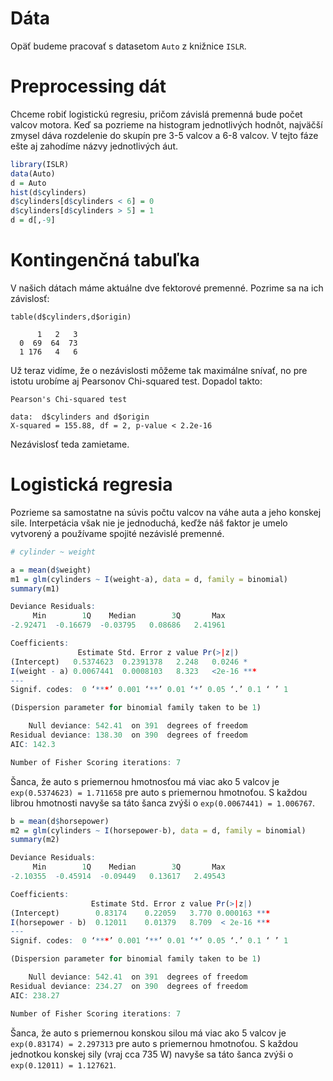 # Dáta

Opäť budeme pracovať s datasetom `Auto` z knižnice `ISLR`.

# Preprocessing dát

Chceme robiť logistickú regresiu, pričom závislá premenná bude počet valcov motora. Keď sa pozrieme na histogram jednotlivých hodnôt, najväčší zmysel dáva rozdelenie do skupín pre 3-5 valcov a 6-8 valcov. V tejto fáze ešte aj zahodíme názvy jednotlivých áut.

```R
library(ISLR)
data(Auto)
d = Auto
hist(d$cylinders)
d$cylinders[d$cylinders < 6] = 0
d$cylinders[d$cylinders > 5] = 1
d = d[,-9]
```

# Kontingenčná tabuľka

V našich dátach máme aktuálne dve fektorové premenné. Pozrime sa na ich závislosť:

```
table(d$cylinders,d$origin)
   
      1   2   3
  0  69  64  73
  1 176   4   6
```

Už teraz vidíme, že o nezávislosti môžeme tak maximálne snívať, no pre istotu urobíme aj Pearsonov Chi-squared test. Dopadol takto:

```
Pearson's Chi-squared test

data:  d$cylinders and d$origin
X-squared = 155.88, df = 2, p-value < 2.2e-16
```

Nezávislosť teda zamietame.

# Logistická regresia

Pozrieme sa samostatne na súvis počtu valcov na váhe auta a jeho konskej sile. Interpetácia však nie je jednoduchá, keďže náš faktor je umelo vytvorený a používame spojité nezávislé premenné.

```R
# cylinder ~ weight

a = mean(d$weight)
m1 = glm(cylinders ~ I(weight-a), data = d, family = binomial)
summary(m1)

Deviance Residuals: 
     Min        1Q    Median        3Q       Max  
-2.92471  -0.16679  -0.03795   0.08686   2.41961  

Coefficients:
               Estimate Std. Error z value Pr(>|z|)    
(Intercept)   0.5374623  0.2391378   2.248   0.0246 *  
I(weight - a) 0.0067441  0.0008103   8.323   <2e-16 ***
---
Signif. codes:  0 ‘***’ 0.001 ‘**’ 0.01 ‘*’ 0.05 ‘.’ 0.1 ‘ ’ 1

(Dispersion parameter for binomial family taken to be 1)

    Null deviance: 542.41  on 391  degrees of freedom
Residual deviance: 138.30  on 390  degrees of freedom
AIC: 142.3

Number of Fisher Scoring iterations: 7
```

Šanca, že auto s priemernou hmotnosťou má viac ako 5 valcov je `exp(0.5374623) = 1.711658` pre auto s priemernou hmotnoťou. S každou librou hmotnosti navyše sa táto šanca zvýši o `exp(0.0067441) = 1.006767`.

```r
b = mean(d$horsepower)
m2 = glm(cylinders ~ I(horsepower-b), data = d, family = binomial)
summary(m2)

Deviance Residuals: 
     Min        1Q    Median        3Q       Max  
-2.10355  -0.45914  -0.09449   0.13617   2.49543  

Coefficients:
                  Estimate Std. Error z value Pr(>|z|)    
(Intercept)        0.83174    0.22059   3.770 0.000163 ***
I(horsepower - b)  0.12011    0.01379   8.709  < 2e-16 ***
---
Signif. codes:  0 ‘***’ 0.001 ‘**’ 0.01 ‘*’ 0.05 ‘.’ 0.1 ‘ ’ 1

(Dispersion parameter for binomial family taken to be 1)

    Null deviance: 542.41  on 391  degrees of freedom
Residual deviance: 234.27  on 390  degrees of freedom
AIC: 238.27

Number of Fisher Scoring iterations: 7
```

Šanca, že auto s priemernou konskou silou má viac ako 5 valcov je `exp(0.83174) = 2.297313` pre auto s priemernou hmotnoťou. S každou jednotkou konskej sily (vraj cca 735 W) navyše sa táto šanca zvýši o `exp(0.12011) = 1.127621`.

